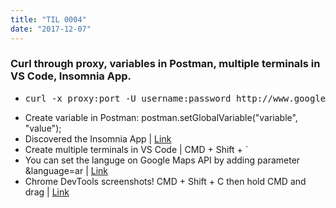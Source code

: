 ```yaml
---
title: "TIL 0004"
date: "2017-12-07"
---
```

### Curl through proxy, variables in Postman, multiple terminals in VS Code, Insomnia App.

* <pre>curl -x proxy:port -U username:password http://www.google.com</pre>
* Create variable in Postman: postman.setGlobalVariable("variable", "value");
* Discovered the Insomnia App | [Link](https://insomnia.rest/)
* Create multiple terminals in VS Code | CMD + Shift + `
* You can set the languge on Google Maps API by adding parameter &language=ar | [Link](https://developers.google.com/maps/documentation/javascript/localization)
* Chrome DevTools screenshots! CMD + Shift + C then hold CMD and drag | [Link](https://developers.google.com/web/updates/2017/08/devtools-release-notes#screenshots)
